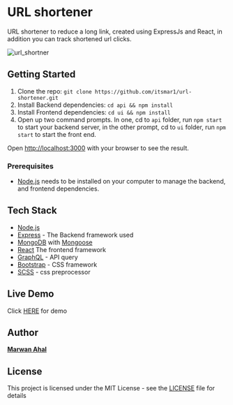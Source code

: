 # URL shortener

URL shortener to reduce a long link, created using ExpressJs and React, in addition you can track shortened url clicks.

![url_shortner](https://user-images.githubusercontent.com/58397095/167310653-e8cec6cc-7b89-4ed3-9fbe-6bb01001a3be.png)


## Getting Started

1. Clone the repo: `git clone https://github.com/itsmar1/url-shortener.git`
2. Install Backend dependencies: `cd api && npm install`
3. Install Frontend dependencies: `cd ui && npm install`
4. Open up two command prompts. In one, cd to `api` folder, run `npm start` to start your backend server, in the other prompt, cd to `ui` folder, run `npm start` to start the front end.

Open [http://localhost:3000](http://localhost:3000) with your browser to see the result.

### Prerequisites

* [Node.js](https://nodejs.org) needs to be installed on your computer to manage the backend, and frontend dependencies.


## Tech Stack

* [Node.js](https://nodejs.org/en/)
* [Express](https://github.com/expressjs/express) - The Backend framework used
* [MongoDB](https://www.mongodb.com/) with [Mongoose](https://github.com/Automattic/mongoose)
* [React](https://reactjs.org/) The frontend framework
* [GraphQL](https://graphql.org/) - API query
* [Bootstrap](https://getbootstrap.com/) - CSS framework
* [SCSS](https://sass-lang.com/) - css preprocessor


## Live Demo
Click [HERE](https://github.com/itsmar1) for demo

## Author

[**Marwan Ahal**](https://github.com/itsmar1)

## License

This project is licensed under the MIT License - see the [LICENSE](LICENSE) file for details

